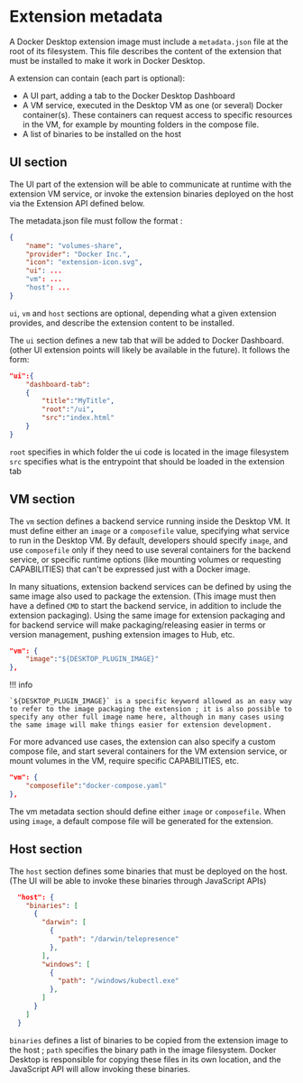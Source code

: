 # Extension metadata

A Docker Desktop extension image must include a `metadata.json` file at the root of its filesystem. This file describes the content of the extension that must be installed to make it work in Docker Desktop.

A extension can contain (each part is optional):

- A UI part, adding a tab to the Docker Desktop Dashboard
- A VM service, executed in the Desktop VM as one (or several) Docker container(s). These containers can request access to specific resources in the VM, for example by mounting folders in the compose file.
- A list of binaries to be installed on the host

## UI section

The UI part of the extension will be able to communicate at runtime with the extension VM service, or invoke the extension binaries deployed on the host via the Extension API defined below.

The metadata.json file must follow the format :

```json
{
    "name": "volumes-share",
    "provider": "Docker Inc.",
    "icon": "extension-icon.svg",
    "ui": ...
    "vm": ...
    "host": ...
}
```

`ui`, `vm` and `host` sections are optional, depending what a given extension provides, and describe the extension content to be installed.

The `ui` section defines a new tab that will be added to Docker Dashboard. (other UI extension points will likely be available in the future). It follows the form:

```json
"ui":{
    "dashboard-tab":
    {
        "title":"MyTitle",
        "root":"/ui",
        "src":"index.html"
    }
}
```

`root` specifies in which folder the ui code is located in the image filesystem
`src` specifies what is the entrypoint that should be loaded in the extension tab

## VM section

The `vm` section defines a backend service running inside the Desktop VM. It must define either an `image` or a `composefile` value, specifying what service to run in the Desktop VM. By default, developers should specify `image`, and use `composefile` only if they need to use several containers for the backend service, or specific runtime options (like mounting volumes or requesting CAPABILITIES) that can't be expressed just with a Docker image.

In many situations, extension backend services can be defined by using the same image also used to package the extension. (This image must then have a defined `CMD` to start the backend service, in addition to include the extension packaging).
Using the same image for extension packaging and for backend service will make packaging/releasing easier in terms or version management, pushing extension images to Hub, etc.

```json
"vm": {
    "image":"${DESKTOP_PLUGIN_IMAGE}"
},
```

!!! info

    `${DESKTOP_PLUGIN_IMAGE}` is a specific keyword allowed as an easy way to refer to the image packaging the extension ; it is also possible to specify any other full image name here, although in many cases using the same image will make things easier for extension development.

For more advanced use cases, the extension can also specify a custom compose file, and start several containers for the VM extension service, or mount volumes in the VM, require specific CAPABILITIES, etc.

```json
"vm": {
    "composefile":"docker-compose.yaml"
},
```

The vm metadata section should define either `image` or `composefile`. When using `image`, a default compose file will be generated for the extension.

## Host section

The `host` section defines some binaries that must be deployed on the host. (The UI will be able to invoke these binaries through JavaScript APIs)

```json
  "host": {
    "binaries": [
      {
        "darwin": [
          {
            "path": "/darwin/telepresence"
          },
        ],
        "windows": [
          {
            "path": "/windows/kubectl.exe"
          },
        ]
      }
    ]
  }
```

`binaries` defines a list of binaries to be copied from the extension image to the host ; `path` specifies the binary path in the image filesystem. Docker Desktop is responsible for copying these files in its own location, and the JavaScript API will allow invoking these binaries.
